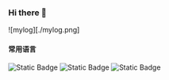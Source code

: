 ### Hi there 👋

<!--
**xiaoxin1992/xiaoxin1992** is a ✨ _special_ ✨ repository because its `README.md` (this file) appears on your GitHub profile.

Here are some ideas to get you started:

- 🔭 I’m currently working on ...
- 🌱 I’m currently learning ...
- 👯 I’m looking to collaborate on ...
- 🤔 I’m looking for help with ...
- 💬 Ask me about ...
- 📫 How to reach me: ...
- 😄 Pronouns: ...
- ⚡ Fun fact: ...
-->
![mylog][./mylog.png]
#### 常用语言
![Static Badge](https://img.shields.io/badge/%E5%BC%80%E5%8F%91%E8%AF%AD%E8%A8%80-Python-ffff66)
![Static Badge](https://img.shields.io/badge/%E5%BC%80%E5%8F%91%E8%AF%AD%E8%A8%80-Golang-00ffff)
![Static Badge](https://img.shields.io/badge/%E5%BC%80%E5%8F%91%E8%AF%AD%E8%A8%80-VUE-99ff99)
